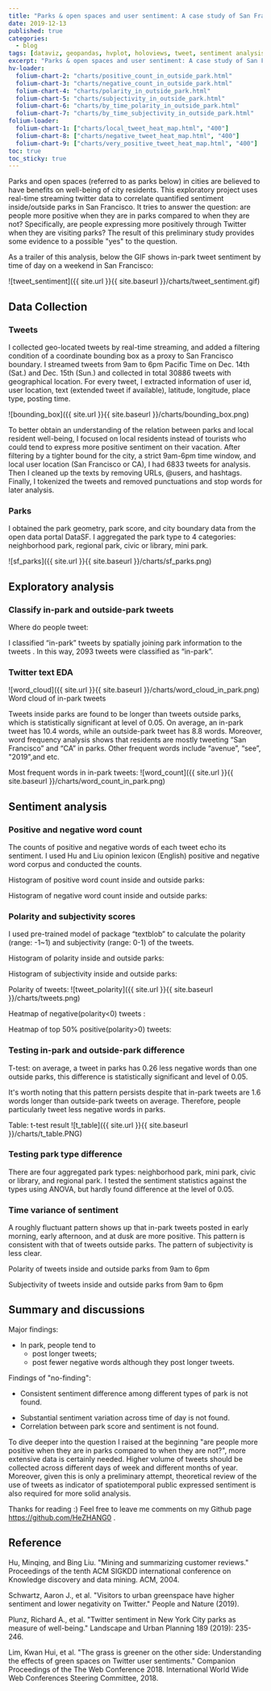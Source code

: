 ```yaml
---
title: "Parks & open spaces and user sentiment: A case study of San Francisco using Twitter data"
date: 2019-12-13
published: true
categories:
  - blog
tags: [dataviz, geopandas, hvplot, holoviews, tweet, sentiment analysis, park, San Francisco]
excerpt: "Parks & open spaces and user sentiment: A case study of San Francisco using Twitter data"
hv-loader:
  folium-chart-2: "charts/positive_count_in_outside_park.html"
  folium-chart-3: "charts/negative_count_in_outside_park.html"
  folium-chart-4: "charts/polarity_in_outside_park.html"
  folium-chart-5: "charts/subjectivity_in_outside_park.html"
  folium-chart-6: "charts/by_time_polarity_in_outside_park.html"
  folium-chart-7: "charts/by_time_subjectivity_in_outside_park.html"
folium-loader:
  folium-chart-1: ["charts/local_tweet_heat_map.html", "400"]
  folium-chart-8: ["charts/negative_tweet_heat_map.html", "400"]
  folium-chart-9: ["charts/very_positive_tweet_heat_map.html", "400"]
toc: true
toc_sticky: true
---
```


Parks and open spaces (referred to as parks below) in cities are believed to have benefits on well-being of city residents. This exploratory project uses real-time streaming twitter data to correlate quantified sentiment inside/outside parks in San Francisco. It tries to answer the question: are people more positive when they are in parks compared to when they are not? Specifically, are people expressing more positively through Twitter when they are visiting parks? The result of this preliminary study provides some evidence to a possible "yes" to the question. 

As a trailer of this analysis, below the GIF shows in-park tweet sentiment by time of day on a weekend in San Francisco:

![tweet_sentiment]({{ site.url }}{{ site.baseurl }}/charts/tweet_sentiment.gif)

## Data Collection
### Tweets
I collected geo-located tweets by real-time streaming, and added a filtering condition of a coordinate bounding box as a proxy to San Francisco boundary. I streamed tweets from 9am to 6pm Pacific Time on Dec. 14th (Sat.) and Dec. 15th (Sun.) and collected in total 30886 tweets with geographical location. For every tweet, I extracted information of user id, user location, text (extended tweet if available), latitude, longitude, place type, posting time. 

![bounding_box]({{ site.url }}{{ site.baseurl }}/charts/bounding_box.png)

To better obtain an understanding of the relation between parks and local resident well-being, I focused on local residents instead of tourists who could tend to express more positive sentiment on their vacation. After filtering by a tighter bound for the city, a strict 9am-6pm time window, and local user location (San Francisco or CA), I had 6833 tweets for analysis. Then I cleaned up the texts by removing URLs, @users, and hashtags. Finally, I tokenized the tweets and removed punctuations and stop words for later analysis.

### Parks
I obtained the park geometry, park score, and city boundary data from the open data portal DataSF. I aggregated the park type to 4 categories: neighborhood park, regional park, civic or library, mini park. 

![sf_parks]({{ site.url }}{{ site.baseurl }}/charts/sf_parks.png)

## Exploratory analysis

### Classify in-park and outside-park tweets
Where do people tweet:
<div id="folium-chart-1"></div>
I classified “in-park” tweets by spatially joining park information to the tweets . In this way, 2093 tweets were classified as “in-park”.

### Twitter text EDA

![word_cloud]({{ site.url }}{{ site.baseurl }}/charts/word_cloud_in_park.png)
Word cloud of in-park tweets

Tweets inside parks are found to be longer than tweets outside parks, which is statistically significant at level of 0.05. On average, an in-park tweet has 10.4 words, while an outside-park tweet has 8.8 words. Moreover, word frequency analysis shows that residents are mostly tweeting “San Francisco” and “CA” in parks. Other frequent words include “avenue”, “see”, "2019",and etc. 

Most frequent words in in-park tweets:
![word_count]({{ site.url }}{{ site.baseurl }}/charts/word_count_in_park.png)

## Sentiment analysis

### Positive and negative word count
The counts of positive and negative words of each tweet echo its sentiment. I used Hu and Liu opinion lexicon (English)  positive and negative word corpus and conducted the counts.

Histogram of positive word count inside and outside parks:
<div id="folium-chart-2"></div>

Histogram of negative word count inside and outside parks:
<div id="folium-chart-3"></div>

### Polarity and subjectivity scores
I used pre-trained model of package “textblob” to calculate the polarity (range: -1~1) and subjectivity (range: 0-1) of the tweets.

Histogram of polarity inside and outside parks:
<div id="folium-chart-4"></div>

Histogram of subjectivity inside and outside parks:
<div id="folium-chart-5"></div>

Polarity of tweets:
![tweet_polarity]({{ site.url }}{{ site.baseurl }}/charts/tweets.png)

Heatmap of negative(polarity<0) tweets :
<div id="folium-chart-8"></div>

Heatmap of top 50% positive(polarity>0) tweets:
<div id="folium-chart-9"></div>

### Testing in-park and outside-park difference
T-test: on average, a tweet in parks has 0.26 less negative words than one outside parks, this difference is statistically significant and level of 0.05.

It's worth noting that this pattern persists despite that in-park tweets are 1.6 words longer than outside-park tweets on average. Therefore, people particularly tweet less negative words in parks.

Table: t-test result
![t_table]({{ site.url }}{{ site.baseurl }}/charts/t_table.PNG)

### Testing park type difference
There are four aggregated park types: neighborhood park, mini park, civic or library, and regional park. I tested the sentiment statistics against the types using ANOVA, but hardly found difference at the level of 0.05.

### Time variance of sentiment
A roughly fluctuant pattern shows up that in-park tweets posted in early morning, early afternoon, and at dusk are more positive. This pattern is consistent with that of tweets outside parks. The pattern of subjectivity is less clear. 

Polarity of tweets inside and outside parks from 9am to 6pm

<div id="folium-chart-6"></div>

Subjectivity of tweets inside and outside parks from 9am to 6pm
<div id="folium-chart-7"></div>

## Summary and discussions
Major findings: 
* In park, people tend to
  - post longer tweets;
  - post fewer negative words although they post longer tweets.

Findings of "no-finding": 
* Consistent sentiment difference among different types of park is not found.
- Substantial sentiment variation across time of day is not found.
- Correlation between park score and sentiment is not found.

To dive deeper into the question I raised at the beginning "are people more positive when they are in parks compared to when they are not?", more extensive data is certainly needed. Higher volume of tweets should be collected across different days of week and different months of year. Moreover, given this is only a preliminary attempt, theoretical review of the use of tweets as indicator of spatiotemporal public expressed sentiment is also required for more solid analysis.

Thanks for reading :) Feel free to leave me comments on my Github page https://github.com/HeZHANG0 . 



## Reference
Hu, Minqing, and Bing Liu. "Mining and summarizing customer reviews." Proceedings of the tenth ACM SIGKDD international conference on Knowledge discovery and data mining. ACM, 2004.

Schwartz, Aaron J., et al. "Visitors to urban greenspace have higher sentiment and lower negativity on Twitter." People and Nature (2019).

Plunz, Richard A., et al. "Twitter sentiment in New York City parks as measure of well-being." Landscape and Urban Planning 189 (2019): 235-246.

Lim, Kwan Hui, et al. "The grass is greener on the other side: Understanding the effects of green spaces on Twitter user sentiments." Companion Proceedings of the The Web Conference 2018. International World Wide Web Conferences Steering Committee, 2018.

